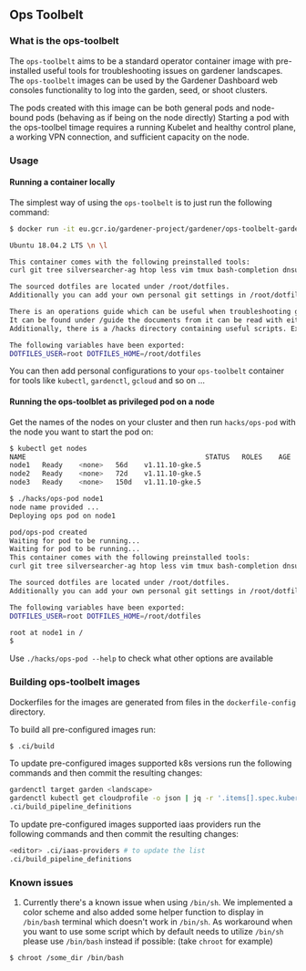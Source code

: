 ## Ops Toolbelt


### What is the ops-toolbelt
The `ops-toolbelt` aims to be a standard operator container image with pre-installed useful tools for troubleshooting issues on gardener landscapes. The `ops-toolbelt` images can be used by the Gardener Dashboard web consoles functionality to log into the garden, seed, or shoot clusters.

The pods created with this image can be both general pods and node-bound pods (behaving as if being on the node directly)
Starting a pod with the ops-toolbel timage requires a running Kubelet and healthy control plane, a working VPN connection, and sufficient capacity on the node.


### Usage

#### Running a container locally
The simplest way of using the `ops-toolbelt` is to just run the following command:
```bash
$ docker run -it eu.gcr.io/gardener-project/gardener/ops-toolbelt-gardenctl:latest

Ubuntu 18.04.2 LTS \n \l

This container comes with the following preinstalled tools:
curl git tree silversearcher-ag htop less vim tmux bash-completion dnsutils netcat-openbsd iproute2 dstat ngrep tcpdump python-minimal jq yaml2json kubectl pip cat mdv awscli azure-cli python-novaclient python-glanceclient python-cinderclient python-swiftclient google-cloud-sdk aliyun-cli gardenctl

The sourced dotfiles are located under /root/dotfiles.
Additionally you can add your own personal git settings in /root/dotfiles/.config/git/config_personal

There is an operations guide which can be useful when troubleshooting gardener issues.
It can be found under /guide the documents from it can be read with either cat or mdv.
Additionally, there is a /hacks directory containing useful scripts. Execute ls /hacks to see what is available.

The following variables have been exported:
DOTFILES_USER=root DOTFILES_HOME=/root/dotfiles
```

You can then add personal configurations to your `ops-toolbelt` container for tools like `kubectl`, `gardenctl`, `gcloud` and so on ...

#### Running the ops-toolblet as privileged pod on a node
Get the names of the nodes on your cluster and then run `hacks/ops-pod` with the node you want to start the pod on:
```bash
$ kubectl get nodes
NAME                                            STATUS   ROLES    AGE    VERSION
node1   Ready    <none>   56d    v1.11.10-gke.5
node2   Ready    <none>   72d    v1.11.10-gke.5
node3   Ready    <none>   150d   v1.11.10-gke.5

$ ./hacks/ops-pod node1
node name provided ...
Deploying ops pod on node1

pod/ops-pod created
Waiting for pod to be running...
Waiting for pod to be running...
This container comes with the following preinstalled tools:
curl git tree silversearcher-ag htop less vim tmux bash-completion dnsutils netcat-openbsd iproute2 dstat ngrep tcpdump python-minimal jq yaml2json kubectl pip cat mdv

The sourced dotfiles are located under /root/dotfiles.
Additionally you can add your own personal git settings in /root/dotfiles/.config/git/config_personal

The following variables have been exported:
DOTFILES_USER=root DOTFILES_HOME=/root/dotfiles

root at node1 in /
$
```

Use `./hacks/ops-pod --help` to check what other options are available


### Building ops-toolbelt images
Dockerfiles for the images are generated from files in the `dockerfile-config` directory.

To build all pre-configured images run:
```bash
$ .ci/build
```

To update pre-configured images supported k8s versions run the following commands and then commit the resulting changes:
```bash
gardenctl target garden <landscape>
gardenctl kubectl get cloudprofile -o json | jq -r '.items[].spec.kubernetes.versions[] | select(.classification=="supported") | .version' |sort -r |uniq > .ci/k8s_versions
.ci/build_pipeline_definitions
```

To update pre-configured images supported iaas providers run the following commands and then commit the resulting changes:
```bash
<editor> .ci/iaas-providers # to update the list
.ci/build_pipeline_definitions
```

### Known issues
1. Currently there's a known issue when using `/bin/sh`. We implemented a color scheme and also added some helper function to display in `/bin/bash` terminal which doesn't work in `/bin/sh`. As workaround when you want to use some script which by default needs to utilize `/bin/sh` please use `/bin/bash` instead if possible: (take `chroot` for example)
```bash
$ chroot /some_dir /bin/bash
```
